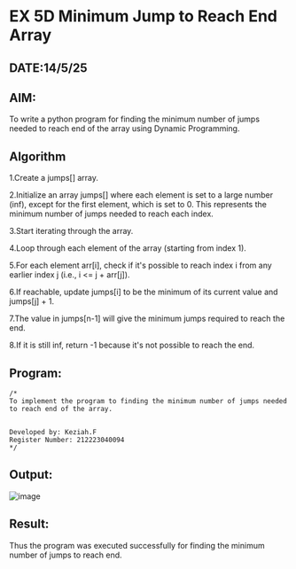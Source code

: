 # EX 5D Minimum Jump to Reach End Array
## DATE:14/5/25
## AIM:
To write a python program for finding the minimum number of jumps needed to reach end of the array using Dynamic Programming.


## Algorithm
1.Create a jumps[] array.

2.Initialize an array jumps[] where each element is set to a large number (inf), except for the first element, which is set to 0. This represents the minimum number of jumps needed to reach each index.

3.Start iterating through the array.

4.Loop through each element of the array (starting from index 1).

5.For each element arr[i], check if it's possible to reach index i from any earlier index j (i.e., i <= j + arr[j]).

6.If reachable, update jumps[i] to be the minimum of its current value and jumps[j] + 1.

7.The value in jumps[n-1] will give the minimum jumps required to reach the end.

8.If it is still inf, return -1 because it's not possible to reach the end. 

## Program:
```
/*
To implement the program to finding the minimum number of jumps needed to reach end of the array.


Developed by: Keziah.F
Register Number: 212223040094 
*/
```

## Output:

![image](https://github.com/user-attachments/assets/65a4aee2-299b-4549-8aac-c995557a1ef0)



## Result:
Thus the program was executed successfully for finding the minimum number of jumps to reach end.
